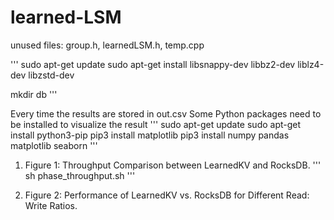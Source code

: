# learned-LSM

unused files: group.h, learnedLSM.h, temp.cpp


'''
sudo apt-get update
sudo apt-get install libsnappy-dev libbz2-dev liblz4-dev libzstd-dev

mkdir db
'''

Every time the results are stored in out.csv
Some Python packages need to be installed to visualize the result
'''
sudo apt-get update
sudo apt-get install python3-pip
pip3 install matplotlib
pip3 install numpy pandas matplotlib seaborn
'''

1. Figure 1: Throughput Comparison between LearnedKV and RocksDB.
'''
sh phase_throughput.sh
'''

2. Figure 2: Performance of LearnedKV vs. RocksDB for Different Read: Write Ratios.
